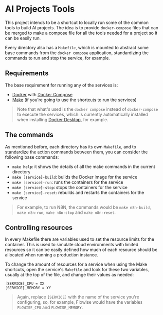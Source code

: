 # AI Projects Tools

This project intends to be a shortcut to locally run some of the common tools to build AI projects. The idea is to provide `docker-compose` files that can be merged to make a compose file for all the tools needed for a project so it can be easily run.

Every directory also has a `Makefile`, which is mounted to abstract some base commands from the `docker compose` application, standardizing the commands to run and stop the service, for example.

## Requirements

The base requirement for running any of the services is:

- [Docker](https://docs.docker.com/engine/install/) with [Docker Compose](https://docs.docker.com/compose/install/)
- [Make](https://www.gnu.org/software/make/) (if you're going to use the shortcuts to run the services)

> Note that what's used is the `docker compose` instead of  `docker-compose` to execute the services, which is currently automatically installed when installing [Docker Desktop](https://docs.docker.com/desktop/), for example.

## The commands

As mentioned before, each directory has its own `Makefile`, and to standardize the action commands between them, you can consider the following base commands:

- `make help`: it shows the details of all the make commands in the current directory
- `make [service]-build`: builds the Docker image for the service
- `make [service]-run`: runs the containers for the service
- `make [service]-stop`: stops the containers for the service
- `make [service]-reset`: rebuilds and restarts the containers for the service

> For example, to run N8N, the commands would be `make n8n-build`, `make n8n-run`, `make n8n-stop` and `make n8n-reset`.

## Controlling resources

In every Makefile there are variables used to set the resource limits for the container. This is used to simulate cloud environments with limited resources so it can be easily defined how much of each resource should be allocated when running a production instance.

To change the amount of resources for a service when using the Make shortcuts, open the service's `Makefile` and look for these two variables, usually at the top of the file, and change their values as needed:

```
[SERVICE]_CPU = XX
[SERVICE]_MEMORY = YY
```

> Again, replace `[SERVICE]` with the name of the service you're configuring, so, for example, Flowise would have the variables `FLOWISE_CPU` and `FLOWISE_MEMORY`.